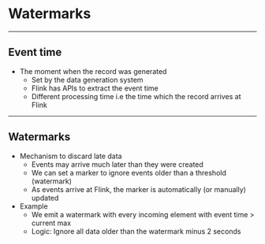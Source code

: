 # Watermarks

---

## Event time
- The moment when the record was generated
  - Set by the data generation system
  - Flink has APIs to extract the event time
  - Different processing time i.e the time which the record arrives at Flink

---

## Watermarks

- Mechanism to discard late data
  - Events may arrive much later than they were created
  - We can set a marker to ignore events older than a threshold (watermark)
  - As events arrive at Flink, the marker is automatically (or manually) updated
- Example
  - We emit a watermark with every incoming element with event time > current max
  - Logic: Ignore all data older than the watermark minus 2 seconds